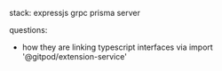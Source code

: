 stack: expressjs grpc prisma server

questions:
- how they are linking typescript interfaces via import '@gitpod/extension-service'
